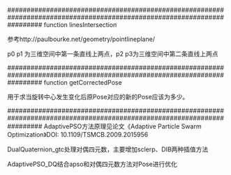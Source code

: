 #########################################################################################################################
function linesIntersection

参考http://paulbourke.net/geometry/pointlineplane/

p0 p1 为三维空间中第一条直线上两点，p2 p3为三维空间中第二条直线上两点

#########################################################################################################################
function getCorrectedPose

用于求当旋转中心发生变化后原Pose对应的新的Pose应该为多少。

#########################################################################################################################
AdaptivePSO方法原理见论文《Adaptive Particle Swarm Optimization》DOI: 10.1109/TSMCB.2009.2015956

DualQuaternion_gtc处理对偶四元数，主要增加sclerp、DIB两种插值方法

AdaptivePSO_DQ结合apso和对偶四元数方法对Pose进行优化
